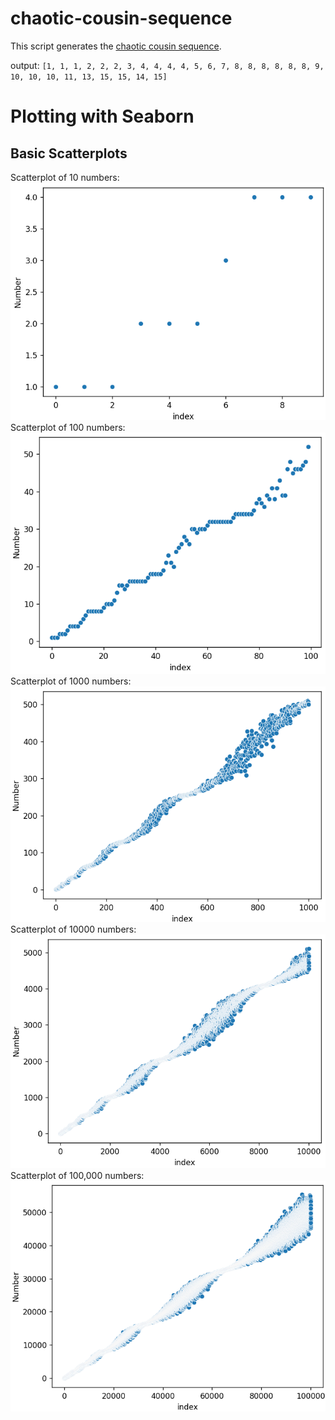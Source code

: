 # chaotic-cousin-sequence
This script generates the [chaotic cousin sequence](https://www.youtube.com/watch?v=j0o-pMIR8uk). 

output: `[1, 1, 1, 2, 2, 2, 3, 4, 4, 4, 4, 5, 6, 7, 8, 8, 8, 8, 8, 8, 9, 10, 10, 10, 11, 13, 15, 15, 14, 15]`

# Plotting with Seaborn
## Basic Scatterplots
Scatterplot of 10 numbers:
![10 numbers](10.png)
Scatterplot of 100 numbers:
![100 numbers](100.png)
Scatterplot of 1000 numbers:
![1000 numbers](1000.png)
Scatterplot of 10000 numbers:
![10000 numbers](10000.png)
Scatterplot of 100,000 numbers:
![100,000 numbers](100000.png)
